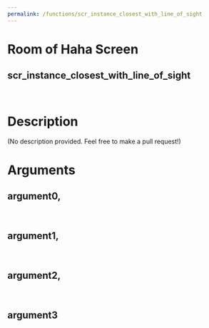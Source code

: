 ```yaml
---
permalink: /functions/scr_instance_closest_with_line_of_sight
---
```

# Room of Haha Screen  
## scr_instance_closest_with_line_of_sight  
&nbsp;  
# Description  
(No description provided. Feel free to make a pull request!) 
&nbsp;  
# Arguments
## argument0, 

&nbsp;  
## argument1, 

&nbsp;  
## argument2, 

&nbsp;  
## argument3

&nbsp;  


